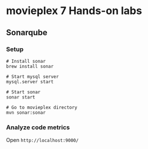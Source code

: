 # movieplex 7 Hands-on labs

## Sonarqube

### Setup

    # Install sonar
    brew install sonar

    # Start mysql server
    mysql.server start

    # Start sonar
    sonar start

    # Go to movieplex directory
    mvn sonar:sonar

### Analyze code metrics

Open `http://localhost:9000/`
